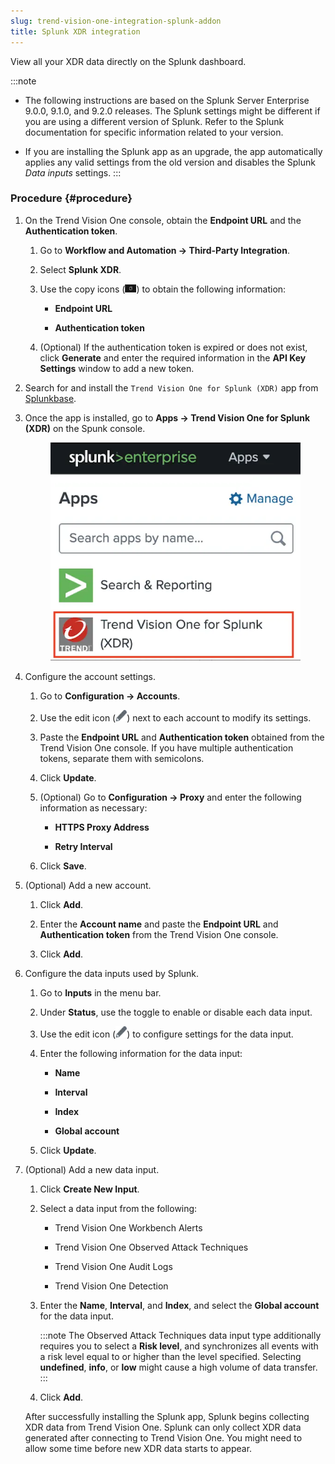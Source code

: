 ```yaml
---
slug: trend-vision-one-integration-splunk-addon
title: Splunk XDR integration
---
```


View all your XDR data directly on the Splunk dashboard.

:::note
- The following instructions are based on the Splunk Server Enterprise 9.0.0, 9.1.0, and 9.2.0 releases. The Splunk settings might be different if you are using a different version of Splunk. Refer to the Splunk documentation for specific information related to your version.

- If you are installing the Splunk app as an upgrade, the app automatically applies any valid settings from the old version and disables the Splunk *Data inputs* settings.
:::

### Procedure {#procedure}

1.  On the Trend Vision One console, obtain the **Endpoint URL** and the **Authentication token**.

    1.  Go to **Workflow and Automation → Third-Party Integration**.

    2.  Select **Splunk XDR**.

    3.  Use the copy icons (![](/images/copyicon=GUID-BD854E6D-5EB9-4181-BE68-D5F743237995=1=en-us=Low.webp)) to obtain the following information:

        - **Endpoint URL**

        - **Authentication token**

    4.  (Optional) If the authentication token is expired or does not exist, click **Generate** and enter the required information in the **API Key Settings** window to add a new token.

2.  Search for and install the `Trend Vision One for Splunk (XDR)` app from [Splunkbase](https://splunkbase.splunk.com).

3.  Once the app is installed, go to **Apps → Trend Vision One for Splunk (XDR)** on the Spunk console.

    <figure>
    <img src="./images/SplunkConsoleAppsTrendMicroVisionOneEntry=GUID-C781FCFF-0A9B-42BA-AAFE-5FA84786EDA7=1=en-us=Low.webp" />
    </figure>

4.  Configure the account settings.

    1.  Go to **Configuration → Accounts**.

    2.  Use the edit icon (![](/images/SplunkConsoleEdit=1515285c-3d50-4b30-9e72-7a6be45e399d.webp)) next to each account to modify its settings.

    3.  Paste the **Endpoint URL** and **Authentication token** obtained from the Trend Vision One console. If you have multiple authentication tokens, separate them with semicolons.

    4.  Click **Update**.

    5.  (Optional) Go to **Configuration → Proxy** and enter the following information as necessary:

        - **HTTPS Proxy Address**

        - **Retry Interval**

    6.  Click **Save**.

5.  (Optional) Add a new account.

    1.  Click **Add**.

    2.  Enter the **Account name** and paste the **Endpoint URL** and **Authentication token** from the Trend Vision One console.

    3.  Click **Add**.

6.  Configure the data inputs used by Splunk.

    1.  Go to **Inputs** in the menu bar.

    2.  Under **Status**, use the toggle to enable or disable each data input.

    3.  Use the edit icon (![](/images/SplunkConsoleEdit=1515285c-3d50-4b30-9e72-7a6be45e399d.webp)) to configure settings for the data input.

    4.  Enter the following information for the data input:

        - **Name**

        - **Interval**

        - **Index**

        - **Global account**

    5.  Click **Update**.

7.  (Optional) Add a new data input.

    1.  Click **Create New Input**.

    2.  Select a data input from the following:

        - Trend Vision One Workbench Alerts

        - Trend Vision One Observed Attack Techniques

        - Trend Vision One Audit Logs

        - Trend Vision One Detection

    3.  Enter the **Name**, **Interval**, and **Index**, and select the **Global account** for the data input.

        :::note
        The Observed Attack Techniques data input type additionally requires you to select a **Risk level**, and synchronizes all events with a risk level equal to or higher than the level specified. Selecting **undefined**, **info**, or **low** might cause a high volume of data transfer.
        :::

    4.  Click **Add**.

    After successfully installing the Splunk app, Splunk begins collecting XDR data from Trend Vision One. Splunk can only collect XDR data generated after connecting to Trend Vision One. You might need to allow some time before new XDR data starts to appear.
